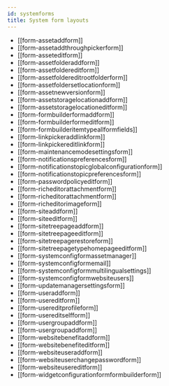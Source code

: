 ```yaml
---
id: systemforms
title: System form layouts
---
```


* [[form-assetaddform]]
* [[form-assetaddthroughpickerform]]
* [[form-asseteditform]]
* [[form-assetfolderaddform]]
* [[form-assetfoldereditform]]
* [[form-assetfoldereditrootfolderform]]
* [[form-assetfoldersetlocationform]]
* [[form-assetnewversionform]]
* [[form-assetstoragelocationaddform]]
* [[form-assetstoragelocationeditform]]
* [[form-formbuilderformaddform]]
* [[form-formbuilderformeditform]]
* [[form-formbuilderitemtypeallformfields]]
* [[form-linkpickeraddlinkform]]
* [[form-linkpickereditlinkform]]
* [[form-maintenancemodesettingsform]]
* [[form-notificationspreferencesform]]
* [[form-notificationstopicglobalconfigurationform]]
* [[form-notificationstopicpreferencesform]]
* [[form-passwordpolicyeditform]]
* [[form-richeditorattachmentform]]
* [[form-richeditorattachmentform]]
* [[form-richeditorimageform]]
* [[form-siteaddform]]
* [[form-siteeditform]]
* [[form-sitetreepageaddform]]
* [[form-sitetreepageeditform]]
* [[form-sitetreepagerestoreform]]
* [[form-sitetreepagetypehomepageeditform]]
* [[form-systemconfigformassetmanager]]
* [[form-systemconfigformemail]]
* [[form-systemconfigformmultilingualsettings]]
* [[form-systemconfigformwebsiteusers]]
* [[form-updatemanagersettingsform]]
* [[form-useraddform]]
* [[form-usereditform]]
* [[form-usereditprofileform]]
* [[form-usereditselfform]]
* [[form-usergroupaddform]]
* [[form-usergroupaddform]]
* [[form-websitebenefitaddform]]
* [[form-websitebenefiteditform]]
* [[form-websiteuseraddform]]
* [[form-websiteuserchangepasswordform]]
* [[form-websiteusereditform]]
* [[form-widgetconfigurationformformbuilderform]]
